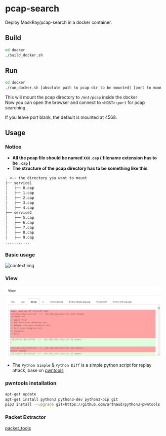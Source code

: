 # pcap-search

Deploy MaskRay/pcap-search in a docker container.

## Build

```bash
cd docker
./build_docker.sh
```

## Run

```bash
cd docker
./run_docker.sh [absolute path to pcap dir to be mounted] [port to mounted]
```
This will mount the pcap directory to `/mnt/pcap` inside the docker  
Now you can open the browser and connect to `<HOST>:port` for pcap searching

If you leave port blank, the default is mounted at 4568.

## Usage  
### Notice
* **All the pcap file should be named `XXX.cap` ( filename extension has to be `.cap` )**  
* **The structure of the pcap directory has to be something like this**:  
```
. <-- the directory you want to mount
├── service1
│   ├── 0.cap
│   ├── 1.cap
│   ├── 2.cap
│   ├── 3.cap
│   ├── 4.cap
├── service2
│   ├── 5.cap
│   ├── 6.cap
│   ├── 7.cap
│   ├── 8.cap
│   ├── 9.cap
...........
```

### Basic usage  
![context img](/img/1.png?raw=true)  

### View  
![context img](/img/2.PNG?raw=true)  

* The `Python Simple` & `Python Diff` is a simple python script for replay attack, base on [pwntools](https://github.com/arthaud/python3-pwntools)

### pwntools installation 

```bash
apt-get update
apt-get install python3 python3-dev python3-pip git
pip3 install --upgrade git+https://github.com/arthaud/python3-pwntools.git
```

### Packet Extractor

[packet_tools](https://github.com/maojui/pcap-search-docker/tree/master/packet_tools)